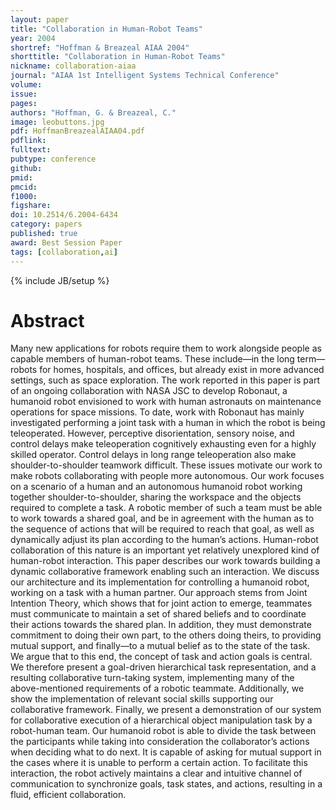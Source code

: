 ```yaml
---
layout: paper
title: "Collaboration in Human-Robot Teams"
year: 2004
shortref: "Hoffman & Breazeal AIAA 2004"
shorttitle: "Collaboration in Human-Robot Teams"
nickname: collaboration-aiaa
journal: "AIAA 1st Intelligent Systems Technical Conference"
volume: 
issue: 
pages: 
authors: "Hoffman, G. & Breazeal, C."
image: leobuttons.jpg
pdf: HoffmanBreazealAIAA04.pdf
pdflink:
fulltext: 
pubtype: conference
github: 
pmid:  
pmcid: 
f1000: 
figshare: 
doi: 10.2514/6.2004-6434
category: papers
published: true
award: Best Session Paper
tags: [collaboration,ai]
---
```

{% include JB/setup %}

# Abstract 

Many new applications for robots require them to work alongside people as capable members of human-robot teams. These include—in the long term—robots for homes, hospitals, and offices, but already exist in more advanced settings, such as space exploration. The work reported in this paper is part of an ongoing collaboration with NASA JSC to develop Robonaut, a humanoid robot envisioned to work with human astronauts on maintenance operations for space missions. To date, work with Robonaut has mainly investigated performing a joint task with a human in which the robot is being teleoperated. However, perceptive disorientation, sensory noise, and control delays make teleoperation cognitively exhausting even for a highly skilled operator. Control delays in long range teleoperation also make shoulder-to-shoulder teamwork difficult. These issues motivate our work to make robots collaborating with people more autonomous.
Our work focuses on a scenario of a human and an autonomous humanoid robot working together shoulder-to-shoulder, sharing the workspace and the objects required to complete a task. A robotic member of such a team must be able to work towards a shared goal, and be in agreement with the human as to the sequence of actions that will be required to reach that goal, as well as dynamically adjust its plan according to the human’s actions. Human-robot collaboration of this nature is an important yet relatively unexplored kind of human-robot interaction.
This paper describes our work towards building a dynamic collaborative framework enabling such an interaction. We discuss our architecture and its implementation for controlling a humanoid robot, working on a task with a human partner. Our approach stems from Joint Intention Theory, which shows that for joint action to emerge, teammates must communicate to maintain a set of shared beliefs and to coordinate their actions towards the shared plan. In addition, they must demonstrate commitment to doing their own part, to the others doing theirs, to providing mutual support, and finally—to a mutual belief as to the state of the task.
We argue that to this end, the concept of task and action goals is central. We therefore present a goal-driven hierarchical task representation, and a resulting collaborative turn-taking system, implementing many of the above-mentioned requirements of a robotic teammate. Additionally, we show the implementation of relevant social skills supporting our collaborative framework.
Finally, we present a demonstration of our system for collaborative execution of a hierarchical object manipulation task by a robot-human team. Our humanoid robot is able to divide the task between the participants while taking into consideration the collaborator’s actions when deciding what to do next. It is capable of asking for mutual support in the cases where it is unable to perform a certain action. To facilitate this interaction, the robot actively maintains a clear and intuitive channel of communication to synchronize goals, task states, and actions, resulting in a fluid, efficient collaboration.